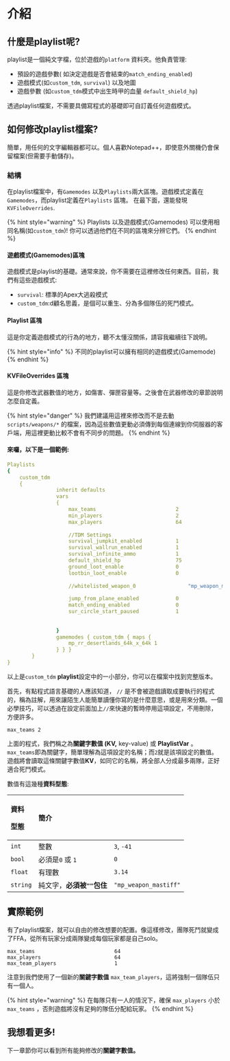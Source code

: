 # 介紹

## 什麼是playlist呢?

playlist是一個純文字檔，位於遊戲的`platform` 資料夾。他負責管理:

* 預設的遊戲參數\( 如決定遊戲是否會結束的`match_ending_enabled`\)
* 遊戲模式\(如`custom_tdm`, `survival`\) 以及地圖
* 遊戲參數 \(如`custom_tdm`模式中出生時甲的血量 `default_shield_hp`\)

透過playlist檔案，不需要具備寫程式的基礎即可自訂義任何遊戲模式。

## 如何修改playlist檔案?

簡單，用任何的文字編輯器都可以。個人喜歡Notepad++，即使意外關機仍會保留檔案\(但需要手動儲存\)。

### 結構

在playlist檔案中，有`Gamemodes` 以及`Playlists`兩大區塊。遊戲模式定義在`Gamemodes`，而playlist定義在`Playlists` 區塊。 在最下面，還能發現 `KVFileOverrides`.

{% hint style="warning" %}
Playlists 以及遊戲模式\(Gamemodes\) 可以使用相同名稱\(如`custom_tdm`\)! 你可以透過他們在不同的區塊來分辨它們。
{% endhint %}

#### 遊戲模式\(Gamemodes\)區塊

遊戲模式是playlist的基礎。通常來說，你不需要在這裡修改任何東西。目前，我們有這些遊戲模式:

* `survival`: 標準的Apex大逃殺模式
* `custom_tdm`:d顧名思義，是個可以重生、分為多個隊伍的死鬥模式。

#### Playlist 區塊

這是你定義遊戲模式的行為的地方，聽不太懂沒關係，請容我繼續往下說明。

{% hint style="info" %}
不同的playlist可以擁有相同的遊戲模式\(Gamemode\)
{% endhint %}

#### KVFileOverrides 區塊

這是你修改武器數值的地方，如傷害、彈匣容量等。之後會在武器修改的章節說明怎麼自定義。

{% hint style="danger" %}
我們建議用這裡來修改而不是去動 `scripts/weapons/*` 的檔案，因為這些數值更動必須傳到每個連線到你伺服器的客戶端，用這裡更動比較不會有不同步的問題。
{% endhint %}

####  來囉，以下是一個範例:

```yaml
Playlists
{
	custom_tdm
	{
				inherit defaults
				vars
				{
					max_teams                          2
					min_players                        2
					max_players                        64
					
					//TDM Settings
					survival_jumpkit_enabled           1
					survival_wallrun_enabled           1
					survival_infinite_ammo             1
					default_shield_hp                  75
					ground_loot_enable                 0
					lootbin_loot_enable                0
	
					//whitelisted_weapon_0			       "mp_weapon_mastiff"
	
					jump_from_plane_enabled            0
					match_ending_enabled               0
					sur_circle_start_paused            1
	
	
				}
				gamemodes { custom_tdm { maps {
					mp_rr_desertlands_64k_x_64k 1
				} } }
		}
}


```

以上是`custom_tdm` **playlist**設定中的一小部分，你可以在檔案中找到完整版本。

首先，有點程式語言基礎的人應該知道， `//` 是不會被遊戲讀取成要執行的程式的，稱為註解，用來讓陌生人能簡單讀懂你寫的是什麼意思，或是用來分類。一個必學技巧，可以透過在設定前面加上`//`來快速的暫時停用這項設定，不用刪除，方便許多。

```text
max_teams 2
```

上面的程式，我們稱之為**關鍵字數值 \(KV,** key-value\) 或 **PlaylistVar** 。  
`max_teams`即為關鍵字，簡單理解為這項設定的名稱；而`2`就是該項設定的數值。  
遊戲將會讀取這條關鍵字數值**KV**，如同它的名稱，將全部人分成最多兩隊，正好適合死鬥模式。  


數值有這幾種**資料型態**:

<table>
  <thead>
    <tr>
      <th style="text-align:left">
        <p>&#x8CC7;&#x6599;</p>
        <p>&#x578B;&#x614B;</p>
      </th>
      <th style="text-align:left">&#x7C21;&#x4ECB;</th>
      <th style="text-align:left"></th>
    </tr>
  </thead>
  <tbody>
    <tr>
      <td style="text-align:left"><code>int</code>
      </td>
      <td style="text-align:left">&#x6574;&#x6578;</td>
      <td style="text-align:left"><code>3</code>, <code>-41</code>
      </td>
    </tr>
    <tr>
      <td style="text-align:left"><code>bool</code>
      </td>
      <td style="text-align:left">&#x5FC5;&#x9808;&#x662F;<code>0</code> &#x6216; <code>1</code>
      </td>
      <td style="text-align:left"><code>0</code>
      </td>
    </tr>
    <tr>
      <td style="text-align:left"><code>float</code>
      </td>
      <td style="text-align:left">&#x6709;&#x7406;&#x6578;</td>
      <td style="text-align:left"><code>3.14</code>
      </td>
    </tr>
    <tr>
      <td style="text-align:left"><code>string</code>
      </td>
      <td style="text-align:left">&#x7D14;&#x6587;&#x5B57;&#xFF0C;<b>&#x5FC5;&#x9808;&#x88AB;<code>&quot;&quot;</code>&#x5305;&#x4F4F;</b>
      </td>
      <td style="text-align:left"><code>&quot;mp_weapon_mastiff&quot;</code>
      </td>
    </tr>
  </tbody>
</table>

## 實際範例

有了playlist檔案，就可以自由的修改想要的配置。像這樣修改，團隊死鬥就變成了FFA，從所有玩家分成兩隊變成每個玩家都是自己solo。

```text
max_teams                          64
max_players                        64
max_team_players                   1
```

注意到我們使用了一個新的**關鍵字數值** `max_team_players`，這將強制一個隊伍只有一個人。

{% hint style="warning" %}
在每隊只有一人的情況下，確保 `max_players` 小於 `max_teams` ，否則遊戲將沒有足夠的隊伍分配給玩家。
{% endhint %}

## 我想看更多!

下一章節你可以看到所有能夠修改的**關鍵字數值。**

